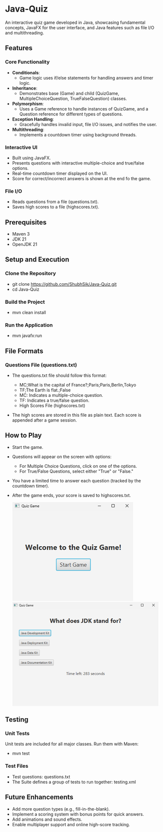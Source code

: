 # Java-Quiz
An interactive quiz game developed in Java, showcasing fundamental concepts, JavaFX for the user interface, and Java features such as file I/O and multithreading.

## Features
### Core Functionality
- **Conditionals**: 
   - Game logic uses if/else statements for handling answers and timer logic.
- **Inheritance**: 
   - Demonstrates base (Game) and child (QuizGame, MultipleChoiceQuestion, TrueFalseQuestion) classes.
- **Polymorphism**: 
   - Uses a Game reference to handle instances of QuizGame, and a Question reference for different types of questions. 
- **Exception Handling**: 
   - Gracefully handles invalid input, file I/O issues, and notifies the user.
- **Multithreading**: 
   - Implements a countdown timer using background threads.
### Interactive UI
- Built using JavaFX.
- Presents questions with interactive multiple-choice and true/false options.
- Real-time countdown timer displayed on the UI.
- Score for correct/incorrect answers is shown at the end fo the game.
### File I/O
* Reads questions from a file (questions.txt).
* Saves high scores to a file (highscores.txt).

## Prerequisites
- Maven 3
- JDK 21
- OpenJDK 21

## Setup and Execution
### Clone the Repository

- git clone https://github.com/ShubhSik/Java-Quiz.git
- cd Java-Quiz

### Build the Project

- mvn clean install

### Run the Application

- mvn javafx:run

## File Formats
### Questions File (questions.txt)
- The questions.txt file should follow this format:
  - MC;What is the capital of France?;Paris;Paris,Berlin,Tokyo
  - TF;The Earth is flat.;False 
  - MC: Indicates a multiple-choice question.
  - TF: Indicates a true/false question.
  - High Scores File (highscores.txt)


- The high scores are stored in this file as plain text. Each score is appended after a game session.

## How to Play
- Start the game.
- Questions will appear on the screen with options:
  - For Multiple Choice Questions, click on one of the options. 
  - For True/False Questions, select either "True" or "False."
- You have a limited time to answer each question (tracked by the countdown timer).
- After the game ends, your score is saved to highscores.txt.

  ![Start Quiz](src/main/resources/start.PNG)
  ![Start Quiz](src/main/resources/questions.PNG)

## Testing
### Unit Tests
Unit tests are included for all major classes. Run them with Maven:

- mvn test

### Test Files
- Test questions: questions.txt
- The Suite defines a group of tests to run together: testing.xml

## Future Enhancements
- Add more question types (e.g., fill-in-the-blank).
- Implement a scoring system with bonus points for quick answers.
- Add animations and sound effects.
- Enable multiplayer support and online high-score tracking.
